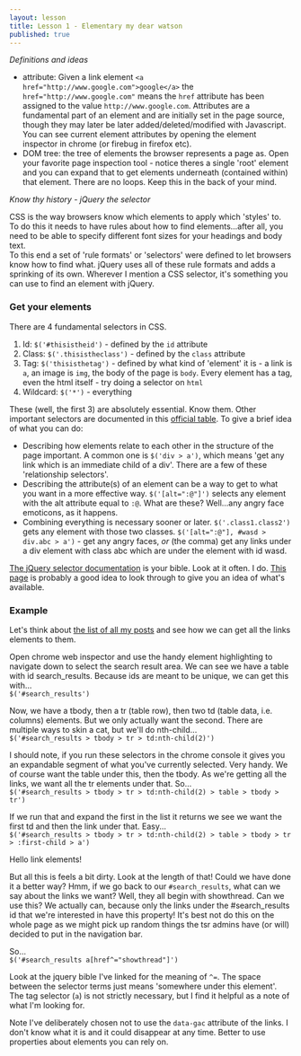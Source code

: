 ```yaml
---
layout: lesson
title: Lesson 1 - Elementary my dear watson
published: true
---
```


*Definitions and ideas*

* attribute: Given a link element `<a href="http://www.google.com">google</a>` the `href="http://www.google.com"` means the `href` attribute has been assigned to the value `http://www.google.com`. Attributes are a fundamental part of an element and are initially set in the page source, though they may later be later added/deleted/modified with Javascript. You can see current element attributes by opening the element inspector in chrome (or firebug in firefox etc).
* DOM tree: the tree of elements the browser represents a page as. Open your favorite page inspection tool - notice theres a single 'root' element and you can expand that to get elements underneath (contained within) that element. There are no loops. Keep this in the back of your mind.

*Know thy history - jQuery the selector*

CSS is the way browsers know which elements to apply which 'styles' to. To do this it needs to have rules about how to find elements...after all, you need to be able to specify different font sizes for your headings and body text.  
To this end a set of 'rule formats' or 'selectors' were defined to let browsers know how to find what. jQuery uses all of these rule formats and adds a sprinking of its own. Wherever I mention a CSS selector, it's something you can use to find an element with jQuery.

### Get your elements

There are 4 fundamental selectors in CSS.

1. Id: `$('#thisistheid')` - defined by the `id` attribute
2. Class: `$('.thisistheclass')` - defined by the `class` attribute
3. Tag: `$('thisisthetag')` - defined by what kind of 'element' it is - a link is `a`, an image is `img`, the body of the page is `body`. Every element has a tag, even the html itself - try doing a selector on `html`
4. Wildcard: `$('*')` - everything

These (well, the first 3) are absolutely essential. Know them. Other important selectors are documented in this [official table](http://www.w3.org/TR/CSS2/selector.html#pattern-matching). To give a brief idea of what you can do:

* Describing how elements relate to each other in the structure of the page important. A common one is `$('div > a')`, which means 'get any link which is an immediate child of a div'. There are a few of these 'relationship selectors'.
* Describing the attribute(s) of an element can be a way to get to what you want in a more effective way. `$('[alt=":@"]')` selects any element with the alt attribute equal to `:@`. What are these? Well...any angry face emoticons, as it happens.
* Combining everything is necessary sooner or later. `$('.class1.class2')` gets any element with those two classes. `$('[alt=":@"], #wasd > div.abc > a')` - get any angry faces, *or* (the comma) get any links under a div element with class abc which are under the element with id wasd.

[The jQuery selector documentation](http://api.jquery.com/category/selectors/) is your bible. Look at it often. I do.
[This page](http://net.tutsplus.com/tutorials/html-css-techniques/the-30-css-selectors-you-must-memorize/) is probably a good idea to look through to give you an idea of what's available.

### Example

Let's think about [the list of all my posts](http://www.thestudentroom.co.uk/search.php?do=finduser&u=334116) and see how we can get all the links elements to them.

Open chrome web inspector and use the handy element highlighting to navigate down to select the search result area. We can see we have a table with id search_results. Because ids are meant to be unique, we can get this with...  
`$('#search_results')`

Now, we have a tbody, then a tr (table row), then two td (table data, i.e. columns) elements. But we only actually want the second. There are multiple ways to skin a cat, but we'll do nth-child...  
`$('#search_results > tbody > tr > td:nth-child(2)')`

I should note, if you run these selectors in the chrome console it gives you an expandable segment of what you've currently selected. Very handy. We of course want the table under this, then the tbody. As we're getting all the links, we want all the tr elements under that. So...  
`$('#search_results > tbody > tr > td:nth-child(2) > table > tbody > tr')`

If we run that and expand the first in the list it returns we see we want the first td and then the link under that. Easy...  
`$('#search_results > tbody > tr > td:nth-child(2) > table > tbody > tr > :first-child > a')`

Hello link elements!

But all this is feels a bit dirty. Look at the length of that! Could we have done it a better way? Hmm, if we go back to our `#search_results`, what can we say about the links we want? Well, they all begin with showthread. Can we use this? We actually can, because only the links under the #search_results id that we're interested in have this property! It's best not do this on the whole page as we might pick up random things the tsr admins have (or will) decided to put in the navigation bar.

So...  
`$('#search_results a[href^="showthread"]')`

Look at the jquery bible I've linked for the meaning of `^=`. The space between the selector terms just means 'somewhere under this element'. The tag selector (`a`) is not strictly necessary, but I find it helpful as a note of what I'm looking for.

Note I've deliberately chosen not to use the `data-gac` attribute of the links. I don't know what it is and it could disappear at any time. Better to use properties about elements you can rely on.
